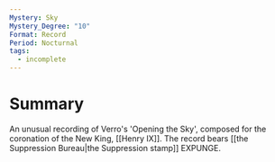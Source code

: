 ```yaml
---
Mystery: Sky
Mystery_Degree: "10"
Format: Record
Period: Nocturnal
tags:
  - incomplete
---
```

# Summary
An unusual recording of Verro's 'Opening the Sky', composed for the coronation of the New King, [[Henry IX]]. The record bears [[the Suppression Bureau|the Suppression stamp]] EXPUNGE.
